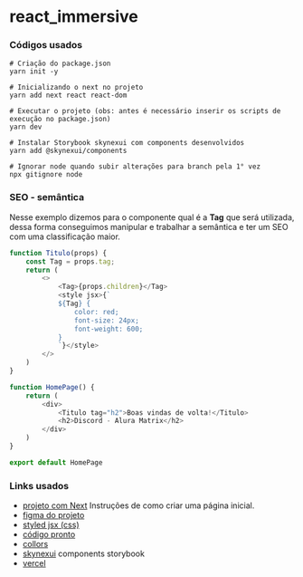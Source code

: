 # react_immersive



### Códigos usados

````
# Criação do package.json
yarn init -y

# Inicializando o next no projeto
yarn add next react react-dom

# Executar o projeto (obs: antes é necessário inserir os scripts de execução no package.json)
yarn dev

# Instalar Storybook skynexui com components desenvolvidos
yarn add @skynexui/components

# Ignorar node quando subir alterações para branch pela 1° vez
npx gitignore node
````



### SEO - semântica

Nesse exemplo dizemos para o componente qual é a **Tag** que será utilizada, dessa forma conseguimos manipular e trabalhar a semântica e ter um SEO com uma classificação maior.

```javascript
function Titulo(props) {
    const Tag = props.tag;
    return (
        <>
            <Tag>{props.children}</Tag>
            <style jsx>{`
            ${Tag} {
                color: red;
                font-size: 24px;
                font-weight: 600;
            }
            `}</style>
        </>
    )
}

function HomePage() {
    return (
        <div>
            <Titulo tag="h2">Boas vindas de volta!</Titulo>
            <h2>Discord - Alura Matrix</h2>
        </div>
    )
}

export default HomePage
```







### Links usados

- [projeto com Next](https://nextjs.org/docs/getting-started) Instruções de como criar uma página inicial.
- [figma do projeto](https://www.figma.com/file/X5kVg1hNCajiV73ah7iyPz/Imers%C3%A3o-React---Aluracord---Matrix?node-id=0%3A1)
- [styled jsx (css)](https://github.com/vercel/styled-jsx)
- [código pronto](https://gist.github.com/omariosouto/983909257ff37d47c6bc31dd286f6caa)
- [collors](https://coolors.co/)
- [skynexui](https://github.com/skynexui/components) components storybook
- [vercel](https://vercel.com/)

